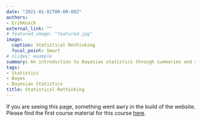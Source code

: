 ```yaml
---
date: "2021-01-01T00:00:00Z"
authors:
- ErikKusch
external_link: ""
# featured_image: "featured.jpg"
image:
  caption: Statistical Rethinking
  focal_point: Smart
# slides: example
summary: An introduction to Bayesian statistics through summaries and solutions to exercises contained in the Statistical Rethinking material by Richard McElreath.
tags:
- Statistics
- Bayes
- Bayesian Statistics
title: Statistical Rethinking
---
```


If you are seeing this page, something went awry in the build of the website. Please find the first course material for this course [here](/courses/rethinking/chapter-02/). 